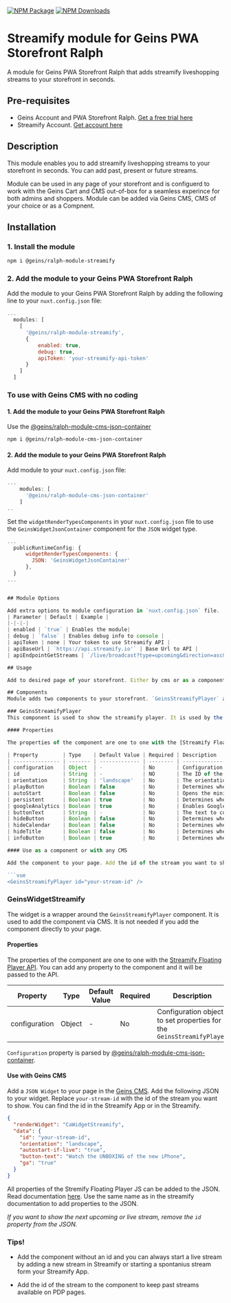 [![NPM Package][npm]][npm-url]
[![NPM Downloads][npm-downloads-per-month]][npm-trends]

# Streamify module for Geins PWA Storefront Ralph

A module for Geins PWA Storefront Ralph that adds streamify liveshopping streams to your storefront in seconds.

## Pre-requisites

- Geins Account and PWA Storefront Ralph. [Get a free trial here](https://www.geins.io)
- Streamify Account. [Get account here](https://www.streamify.io/)

## Description

This module enables you to add streamify liveshopping streams to your storefront in seconds. You can add past, present or future streams.

Module can be used in any page of your storefront and is configuerd to work with the Geins Cart and CMS out-of-box for a seamless experince for both admins and shoppers. Module can be added via Geins CMS, CMS of your choice or as a Compnent.

## Installation

### 1. Install the module

```bash
npm i @geins/ralph-module-streamify
```

### 2. Add the module to your Geins PWA Storefront Ralph

Add the module to your Geins PWA Storefront Ralph by adding the following line to your `nuxt.config.json` file:

```js
...
  modules: [
    [
      '@geins/ralph-module-streamify',
      {
          enabled: true,
          debug: true,
          apiToken: 'your-streamify-api-token'
      }
    ]
  ]
```

### To use with Geins CMS with no coding

#### 1. Add the module to your Geins PWA Storefront Ralph
Use the [@geins/ralph-module-cms-json-container](https://www.npmjs.com/package/@geins/ralph-module-cms-json-container)

```bash
npm i @geins/ralph-module-cms-json-container
```

#### 2. Add the module to your Geins PWA Storefront Ralph

Add module to your `nuxt.config.json` file:
```js
...
    modules: [
      '@geins/ralph-module-cms-json-container'
    ]
..
``` 
Set the `widgetRenderTypesComponents` in your `nuxt.config.json` file to use the `GeinsWidgetJsonContainer` component for the `JSON` widget type.
```js
...
  publicRuntimeConfig: {
      widgetRenderTypesComponents: {
        JSON: 'GeinsWidgetJsonContainer'
      },
  }
...


## Module Options

Add extra options to module configuration in `nuxt.config.json` file.
| Parameter | Default | Example |
|-|-|-|
| enabled | `true` | Enables the module|
| debug | `false` | Enables debug info to console |
| apiToken | none | Your token to use Streamify API |
| apiBaseUrl | `https://api.streamify.io'` | Base Url to API |
| apiEndpointGetStreams | `/live/broadcast?type=upcoming&direction=asc&per_page=1` | API Endpoint to list streams |

## Usage

Add to desired page of your storefront. Either by cms or as a component. You can add id to the component to show a specific stream. If no id is added the component will show the next upcoming or live stream.

## Components
Module adds two components to your storefront. `GeinsStreamifyPlayer` and `GeinsWidgetStreamify`.

### GeinsStreamifyPlayer
This component is used to show the streamify player. It is used by the `GeinsWidgetStreamify` component. You can use it directly in your page if you want to add the player directly to your page. If

#### Properties

The properties of the component are one to one with the [Streamify Floating Player API](https://developer.streamify.io/#floating-player-js-introduction). You can add any property to the component and it will be passed to the API.

| Property        | Type    | Default Value | Required | Description                                                                                        |
| --------------- | ------- | ------------- | -------- | -------------------------------------------------------------------------------------------------- |
| configuration   | Object  | -             | No       | Configuration object to set properties for the widget. Used by  `GeinsWidgetStreamify`             |
| id              | String  | -             | NO       | The ID of the stream. If no ID is present player takes the nearest upcomming stream                |
| orientation     | String  | 'landscape'   | No       | The orientation of the player. Possible values: 'landscape' or 'portrait'                          |
| playButton      | Boolean | false         | No       | Determines whether to show the play button                                                         |
| autoStart       | Boolean | false         | No       | Opens the minified player if the broadcast is live                                                 |
| persistent      | Boolean | true          | No       | Determines whether the player is persisted as a mini-player while navigating between pages         |
| googleAnalytics | Boolean | true          | No       | Enables Google Analytics integration                                                               |
| buttonText      | String  | -             | No       | The text to customize the button in the banner. Defaults to the broadcast title if not set or used |
| hideButton      | Boolean | false         | No       | Determines whether to hide the play button in the banner                                           |
| hideCalendar    | Boolean | false         | No       | Determines whether to hide the calendar in the banner                                              |
| hideTitle       | Boolean | false         | No       | Determines whether to hide the title in the banner                                                 |
| infoButton      | Boolean | true          | No       | Determines whether to display an info button if the broadcast has a description                    |

#### Use as a component or with any CMS

Add the component to your page. Add the id of the stream you want to show as a property to the component. You can find the id in the Streamify App or in the Streamify.

```vue
<GeinsStreamifyPlayer id="your-stream-id" />
```


### GeinsWidgetStreamify
The widget is a wrapper around the `GeinsStreamifyPlayer` component. It is used to add the component via CMS. It is not needed if you add the component directly to your page.

#### Properties

The properties of the component are one to one with the [Streamify Floating Player API](https://developer.streamify.io/#floating-player-js-introduction). You can add any property to the component and it will be passed to the API.

| Property        | Type    | Default Value | Required | Description                                                                                        |
| --------------- | ------- | ------------- | -------- | -------------------------------------------------------------------------------------------------- |
| configuration   | Object  | -             | No       | Configuration object to set properties for the `GeinsStreamifyPlayer`                              |

`Configuration` property is parsed by [@geins/ralph-module-cms-json-container](https://www.npmjs.com/package/@geins/ralph-module-cms-json-container).

#### Use with Geins CMS

Add a `JSON Widget` to your page in the [Geins CMS](https://docs.geins.io/docs/launchpads/web/content). Add the following JSON to your widget. Replace `your-stream-id` with the id of the stream you want to show. You can find the id in the Streamify App or in the Streamify.

```json
{
  "renderWidget": "CaWidgetStreamify",
  "data": {
    "id": "your-stream-id",
    "orientation": "landscape",
    "autostart-if-live": "true",
    "button-text": "Watch the UNBOXING of the new iPhone",
    "ga": "true"
  }
}
```

All properties of the Stremify Floating Player JS can be added to the JSON. Read documentation [here](https://developer.streamify.io/#floating-player-js-introduction). Use the same name as in the streamify documentation to add properties to the JSON.

_If you want to show the next upcoming or live stream, remove the `id` property from the JSON._


### Tips!

- Add the component without an id and you can always start a live stream by adding a new stream in Streamify or starting a spontanius stream form your Streamify App.

- Add the id of the stream to the component to keep past streams available on PDP pages.

[npm]: https://img.shields.io/npm/v/@geins/ralph-module-streamify
[npm-url]: https://www.npmjs.com/package/@geins/ralph-module-streamify
[npm-downloads-per-month]: https://img.shields.io/npm/dm/@geins/ralph-module-streamify.svg
[npm-trends]: https://npmtrends.com/@geins/ralph-module-streamify
